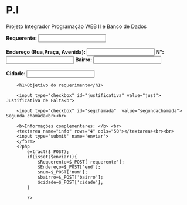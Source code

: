# P.I
Projeto Integrador Programação WEB II e Banco de Dados
<!--html requerimento-->
<!DOCTYPE html>
<html lang="en">
<head>
    <meta charset="UTF-8">
    <meta name="viewport" content="width=device-width, initial-scale=1.0">
    <title>Requerimento</title>
</head>
<body>
    <form method="post">   
        <b>Requerente: </b> <input name="requerente" type="text" ><br><br>
        <b>Endereço (Rua,Praça, Avenida): </b> <input name="end" type="text" >
        <b>N°: </b> <input name="num" type="text" >
        <b>Bairro: </b> <input name="bairro" type="text" ><br><br>
        <b>Cidade: </b> <input name="Cidade" type="text" >
       
        <h1>Objetivo do requerimento</h1>
        
        <input type="checkbox" id="justificativa" value="just"> Justificativa de Falta<br>

        <input type="checkbox" id="segchamada"  value="segundachamada"> Segunda chamada<br><br>
       
        <b>Informações complementares: </b> <br>
        <textarea name="info" rows="4" cols="50"></textarea><br><br>
        <input type='submit' name='enviar'>
        </form>
        <?php
            extract($_POST); 
            if(isset($enviar)){
                $Requerente=$_POST['requerente'];
                $Endereço=$_POST['end'];
                $num=$_POST['num'];
                $bairro=$_POST['bairro'];
                $cidade=$_POST['cidade'];
            }
         
            ?>
            
                
        
</html>

